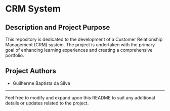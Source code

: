 # CRM System

## Description and Project Purpose
This repository is dedicated to the development of a Customer Relationship Management (CRM) system. The project is undertaken with the primary goal of enhancing learning experiences and creating a comprehensive portfolio.

## Project Authors
- Guilherme Baptista da Silva

---

Feel free to modify and expand upon this README to suit any additional details or updates related to the project.

